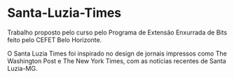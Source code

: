 # Santa-Luzia-Times
Trabalho proposto pelo curso  pelo Programa de Extensão Enxurrada de Bits feito pelo CEFET Belo Horizonte.

O Santa Luzia Times foi inspirado no design de jornais impressos como The  Washington Post e The New York Times, com as notícias recentes de Santa Luzia-MG.
